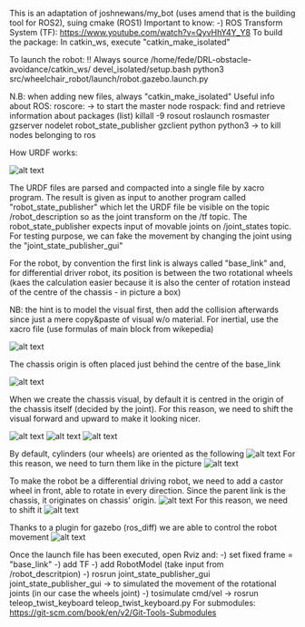 This is an adaptation of joshnewans/my_bot (uses amend that is the building tool for ROS2), suing cmake (ROS1)
Important to know: 
 -) ROS Transform System (TF): https://www.youtube.com/watch?v=QyvHhY4Y_Y8
To build the package:
    In catkin_ws, execute "catkin_make_isolated"
    
To launch the robot:
    !! Always source /home/fede/DRL-obstacle-avoidance/catkin_ws/
    devel_isolated/setup.bash
    python3 src/wheelchair_robot/launch/robot.gazebo.launch.py

N.B: when adding new files, always "catkin_make_isolated"
Useful info about ROS:
    roscore: -> to start the master node
    rospack: find and retrieve information about packages (list)
    killall -9 rosout roslaunch rosmaster gzserver nodelet robot_state_publisher gzclient python python3 -> to kill nodes belonging to ros

How URDF works:

![alt text](img/URDF_process.png "URDF process")

The URDF files are parsed and compacted into a single file by xacro program. The result is given as input to another program called "robot_state_publisher" which let the URDF file be visible on the topic /robot_description so as the joint transform on the /tf topic. 
The robot_state_publisher expects input of movable joints on /joint_states topic.
For testing purpose, we can fake the movement by changing the joint using the "joint_state_publisher_gui"

For the robot, by convention the first link is always called "base_link" and, for differential driver robot, its position is between the two rotational wheels (kaes the calculation easier because it is also the center of rotation instead of the centre of the chassis - in picture a box)

NB: the hint is to model the visual first, then add the collision afterwards since just a mere copy&paste of visual w/o material.
For inertial, use the xacro file (use formulas of main block from wikepedia)

![alt text](img/base_link_position.png "base_link")

The chassis origin is often placed just behind the centre of the base_link

![alt text](img/centre_of_chassis.png "centre_of_chassis")

When we create the chassis visual, by default it is centred in the origin of the chassis itself (decided by the joint). For this reason, we need to shift the visual forward and upward to make it looking nicer.

![alt text](img/origin_of_chassis.png "origin_of_chassis")
![alt text](img/first_shift_chassis_visual.png "first shift")
![alt text](img/second_shift_chassis_visual.png "second_shift")

By default, cylinders (our wheels) are oriented as the following
![alt text](img/cylinder_by_default.png "cylinder_orientation")
For this reason, we need to turn them like in the picture
![alt text](img/rotation_of_cylinder.png "rotation_of_cylinder")

To make the robot be a differential driving robot, we need to add a castor wheel in front, able to rotate in every direction.
Since the parent link is the chassis, it originates on chassis' origin.
![alt text](img/castor_wheel.png "castor_wheel")
For this reason, we need to shift it
![alt text](img/castor_wheel_shifted.png "castor_wheel_shifted")

Thanks to a plugin for gazebo (ros_diff) we are able to control the robot movement
![alt text](img/architecture_gazebo.png "gazebo")

Once the launch file has been executed, open Rviz and:
-) set fixed frame = "base_link"
-) add TF
-) add RobotModel (take input from /robot_descritpion)
-) rosrun joint_state_publisher_gui joint_state_publisher_gui -> to simulated the movement of the rotational joints (in our case the wheels joint)
-) tosimulate cmd/vel -> rosrun teleop_twist_keyboard teleop_twist_keyboard.py
For submodules:
https://git-scm.com/book/en/v2/Git-Tools-Submodules